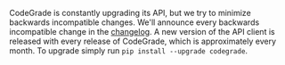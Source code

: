 CodeGrade is constantly upgrading its API, but we try to minimize backwards
incompatible changes. We'll announce every backwards incompatible change in the
[changelog](http://codegrade.com/changelog). A new version of the API
client is released with every release of CodeGrade, which is approximately every
month. To upgrade simply run `pip install --upgrade codegrade`.